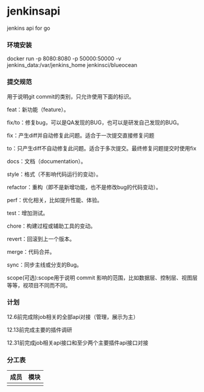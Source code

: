 # jenkinsapi
jenkins api for go

### 环境安装

docker run -p 8080:8080 -p 50000:50000 -v jenkins_data:/var/jenkins_home jenkinsci/blueocean

### 提交规范

用于说明git commit的类别，只允许使用下面的标识。

feat：新功能（feature）。

fix/to：修复bug，可以是QA发现的BUG，也可以是研发自己发现的BUG。

fix：产生diff并自动修复此问题。适合于一次提交直接修复问题

to：只产生diff不自动修复此问题。适合于多次提交。最终修复问题提交时使用fix

docs：文档（documentation）。

style：格式（不影响代码运行的变动）。

refactor：重构（即不是新增功能，也不是修改bug的代码变动）。

perf：优化相关，比如提升性能、体验。

test：增加测试。

chore：构建过程或辅助工具的变动。

revert：回滚到上一个版本。

merge：代码合并。

sync：同步主线或分支的Bug。

scope(可选):scope用于说明 commit 影响的范围，比如数据层、控制层、视图层等等，视项目不同而不同。

### 计划

12.6前完成除job相关的全部api对接（管理，展示为主）

12.13前完成主要的插件调研

12.31前完成job相关api接口和至少两个主要插件api接口对接

### 分工表

|  成员   | 模块  |
|  ----  | ----  |
|   |  |
